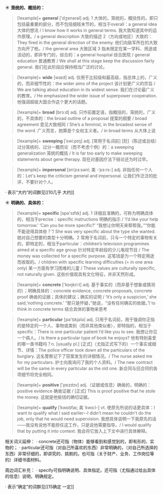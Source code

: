 ☀ <span class="category">**笼统的、概括的：**</span>
>[!example]+ <span class="vocabulary">**general**</span> ['dӡenərəl] 
> <span class="definition">adj. 1 大体的，笼统的，概括性的，即只包括最重要的部分，而不包括细枝末节的，相当于overall：</span>a general idea 大体的想法 / I know how it works in general terms. 我大致知道其中的运作原理。/ a general description 大致的描述 <span class="definition">2（方向或地区）大致的：</span>They fired in the general direction of the enemy. 他们向敌军所在的大致方向开了枪。/ the general area 大致区域 <span class="definition">3 指未限定在某一学科、用途或活动的，即非专门的，综合的：</span>a general hospital 综合医院 / general education 普通教育 / We shall at this stage keep the discussion fairly general. 我们在此阶段应保持相当广泛的讨论。

>[!example]+ <span class="vocabulary">**wide**</span> [waɪd] 
> <span class="definition">adj. 仅用于比较级和最高级，指总体上的，广义的，而非细节性的：</span>the wider aims of the project 该计划更广义的宗旨 / We are talking about education in its widest sense. 我们在讨论最广义的教育。/ He emphasized the wider issue of superpower cooperation. 他强调超级大国合作这个更大的话题。

>[!example]+ <span class="vocabulary">**broad**</span> [brɔ:d] 
> <span class="definition">adj. 只作前置定语，指概括的，笼统的，广义的，不具体的：</span>the broad outline of a proposal 提案的纲要 / broad agreement 意见大致相同 / She’s a feminist, in the broadest sense of the word. 广义而言，她算是个女权主义者。/ in broad terms 从大体上说
           
>[!example]+ <span class="vocabulary">**sweeping**</span> [ˈswi:pɪŋ]
> <span class="definition">adj. [常用于名词前] [贬]（陈述或总结）过分笼统的、过分一概而论（而不考虑个例）的：</span>a sweeping generalization 笼统的概括 / It is far too early to make sweeping statements about gene therapy. 现在对基因疗法下结论还为时过早。
           
>[!example]+ <span class="vocabulary">**impersonal**</span> [ɪmˈpɜ:sənl; 美 -ˈpɜ:rs-]
> <span class="definition">adj. 非指任何一个人的：</span>Let's keep the criticism general and impersonal. 让我们作泛泛的批评，不要针对个人。

· 表示“大约”的词群见[[10几乎 大约]]

☀ <span class="category">**明确的、具体的：**</span>
>[!example]+ <span class="vocabulary">**specific**</span> [spə'sɪfɪk] 
> <span class="definition">adj. 1 详细且准确的，可称为明确具体的，相当于precise：</span>specific instructions 明确的指示 / ‘I’d like your help tomorrow.’ ‘Can you be more specific?’ “我想让你明天来帮帮我。”“你能不能说得具体些？”/ She was very specific about the type she wanted. 她对自己想要的类型十分明确。<span class="definition">2 常用于名词前，只与一个特定的事物有关的，即特定的，相当于particular：</span>children’s television programmes aimed at a specific age group 针对特定年龄段的少儿电视节目 / The money was collected for a specific purpose. 这笔钱是为一个特定用途而收取的。/ children with specific learning difficulties (= in one area only) 某一方面有学习困难的儿童 / These values are culturally specific, not naturally given. 这些价值观具有文化特征，并非天然形成。

>[!example]+ <span class="vocabulary">**concrete**</span> ['kɒŋkri:t] 
> <span class="definition">adj. 基于事实的（而非基于想象或猜测的）；明确具体的：</span>concrete evidence, concrete proposals, concrete proof 确凿的证据；具体的建议；确实的证明 / ‘It’s only a suspicion,’ she said,‘nothing concrete.’ “那只是怀疑，”她说，“没有任何确实的依据。”/ to think in concrete terms 结合具体的事物来思考

>[!example]+ <span class="vocabulary">**particular**</span> [pə'tɪkjələ] 
> <span class="definition">adj. 只用于名词前，用于强调你正指的是特定的一个人、事物或类别（而非其他类似者），即特指的，相当于specific：</span>There is one particular patient I’d like you to see. 我想让你见一个病人。/ Is there a particular type of book he enjoys? 他有特别喜爱的哪一类书籍吗？<span class="definition">n. [usually pl.] [正式]（尤指正式写下的）一个事实或细节、详情：</span>The police officer took down all the particulars of the burglary. 这名警察记下了窃案发生的详细情况。/ The nurse asked me for my particulars. 护士向我询问了我的个人资料。/ The new contract will be the same in every particular as the old one. 新合同与旧合同的各项细节将完全相同。

>[!example]+ <span class="vocabulary">**positive**</span> ['pɒzɪtɪv] 
> <span class="definition">adj.（证据或信息）确凿的，明确的：</span>positive evidence 确凿证据 / [正式] This is proof positive that he stole the money. 这就是他偷钱的确切证据。
           
>[!example]+ <span class="vocabulary">**qualify**</span> [ˈkwɒlɪfaɪ; 美 ˈkwɑ:l-]
> <span class="definition">vt. 使原先所说的话更具体：</span>I want to qualify what I said earlier--I didn't mean he couldn't do the job, only that he would need supervision. 我想具体说明一下我原先的话——我没有说他不能担任这工作，只是说他需要指导。/ I would qualify that by putting it into context. 我会将它放入上下文中进行具体解释。

相关词义延伸：
· concrete还可指（物体）能够看到和感觉到的，即有形的、实物的；
· particular还可指（对自己所喜欢的东西）非常明确的，（对自己所选择的东西）非常仔细的，即讲究的、挑剔的。也可指（关于财产、业务、工作岗位等的）详细书面材料。

周边词汇补充：
· specify可指明确说明、具体指定。还可指（尤指通过给出具体的信息）说明，明确规定。

· 表示“确定”的词群见[[15确定 一定]]
